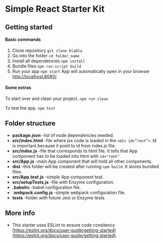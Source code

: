 # Simple React Starter Kit

## Getting started

#### Basic commands
1. Clone repository
`git clone blabla`
2. Go into the folder
`cd folder_name`
3. Install all dependencies
`npm install`
4. Bundle files
`npm run-script build`
5. Run your app
`npm start`
App will automatically open in your browser [http://localhost:8080/](http://localhost:8080/).

#### Some extras
To start over and clean your project.
`npm run clean`

To test the app.
`npm test`

## Folder structure

* __package.json__ -list of node dependencies needed.
* __src/index.html__ -file where jsx code is loaded in the `<div id=”root”>`. Id is important because it point to id from index.js file.
* __src/index.js__ -file that corresponds to html file. It tells that App component has to be loaded into html with `id="root"`.
* __src/App.js__ -main App component that will hold all other components.
* __dist__ -this folder will be created after running `npm build`. It stores bundled files.
* __src/App.test.js__ -simple App component test.
* __src/setupTests.js__ -file with Enzyme configuration.
* __.babelrc__ -babel configuration file.
* __.webpack.config.js__ -simple webpack configuration file.
* **__tests__** -folder with future Jest or Enzyme tests.

## More info

* This starter uses ESLint to ensure code consitency [https://eslint.org/docs/user-guide/getting-started](https://eslint.org/docs/user-guide/getting-started).

